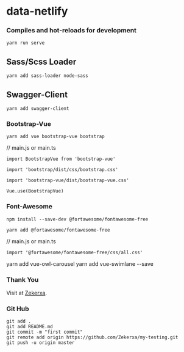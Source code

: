 # data-netlify

### Compiles and hot-reloads for development
```
yarn run serve
```

## Sass/Scss Loader
```
yarn add sass-loader node-sass
```

## Swagger-Client
```
yarn add swagger-client
```

### Bootstrap-Vue
```
yarn add vue bootstrap-vue bootstrap
````

// main.js or main.ts
````
import BootstrapVue from 'bootstrap-vue'

import 'bootstrap/dist/css/bootstrap.css'

import 'bootstrap-vue/dist/bootstrap-vue.css'

Vue.use(BootstrapVue)
````


### Font-Awesome
```
npm install --save-dev @fortawesome/fontawesome-free

yarn add @fortawesome/fontawesome-free

```

// main.js or main.ts
```
import '@fortawesome/fontawesome-free/css/all.css'
````

yarn add vue-owl-carousel
yarn add vue-swimlane --save

### Thank You
Visit at [Zekerxa](https://zekerxa.com).



### Git Hub
```
git add . 
git add README.md
git commit -m "first commit"
git remote add origin https://github.com/Zekerxa/my-testing.git
git push -u origin master
````
